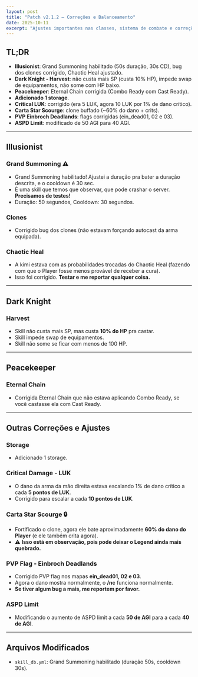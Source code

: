 ```yaml
---
layout: post
title: "Patch v2.1.2 — Correções e Balanceamento"
date: 2025-10-11
excerpt: "Ajustes importantes nas classes, sistema de combate e correções gerais!"
---
```


<div class="post-header">
  <div class="post-meta">

  </div>
</div>

## TL;DR
- **Illusionist**: Grand Summoning habilitado (50s duração, 30s CD), bug dos clones corrigido, Chaotic Heal ajustado.
- **Dark Knight - Harvest**: não custa mais SP (custa 10% HP), impede swap de equipamentos, não some com HP baixo.
- **Peacekeeper**: Eternal Chain corrigida (Combo Ready com Cast Ready).
- **Adicionado 1 storage**.
- **Critical LUK**: corrigido (era 5 LUK, agora 10 LUK por 1% de dano crítico).
- **Carta Star Scourge**: clone buffado (~60% do dano + crits).
- **PVP Einbroch Deadlands**: flags corrigidas (ein_dead01, 02 e 03).
- **ASPD Limit**: modificado de 50 AGI para 40 AGI.

---

## Illusionist

### **Grand Summoning** ⚠️
- Grand Summoning habilitado! Ajustei a duração pra bater a duração descrita, e o cooldown é 30 sec.
- É uma skill que temos que observar, que pode crashar o server. **Precisamos de testes!**
- Duração: 50 segundos, Cooldown: 30 segundos.

### **Clones**
- Corrigido bug dos clones (não estavam forçando autocast da arma equipada).

### **Chaotic Heal**
- A kimi estava com as probabilidades trocadas do Chaotic Heal (fazendo com que o Player fosse menos provável de receber a cura).
- Isso foi corrigido. **Testar e me reportar qualquer coisa.**

---

## Dark Knight

### **Harvest**
- Skill não custa mais SP, mas custa **10% do HP** pra castar.
- Skill impede swap de equipamentos.
- Skill não some se ficar com menos de 100 HP.

---

## Peacekeeper

### **Eternal Chain**
- Corrigida Eternal Chain que não estava aplicando Combo Ready, se você castasse ela com Cast Ready.

---

## Outras Correções e Ajustes

### **Storage**
- Adicionado 1 storage.

### **Critical Damage - LUK**
- O dano da arma da mão direita estava escalando 1% de dano crítico a cada **5 pontos de LUK**.
- Corrigido para escalar a cada **10 pontos de LUK**.

### **Carta Star Scourge** 🔒
- Fortificado o clone, agora ele bate aproximadamente **60% do dano do Player** (e ele também crita agora).
- ⚠️ **Isso está em observação, pois pode deixar o Legend ainda mais quebrado.**

### **PVP Flag - Einbroch Deadlands**
- Corrigido PVP flag nos mapas **ein_dead01, 02 e 03**.
- Agora o dano mostra normalmente, o **/nc** funciona normalmente.
- **Se tiver algum bug a mais, me reportem por favor.**

### **ASPD Limit**
- Modificando o aumento de ASPD limit a cada **50 de AGI** para a cada **40 de AGI**.

---

## Arquivos Modificados
- `skill_db.yml`: Grand Summoning habilitado (duração 50s, cooldown 30s).
